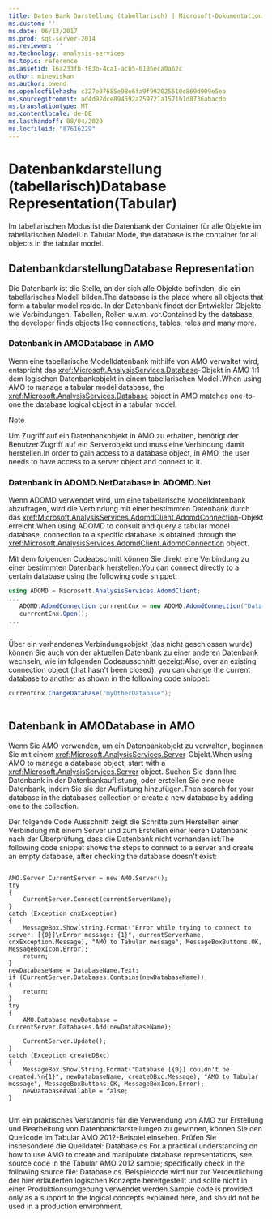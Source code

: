 ```yaml
---
title: Daten Bank Darstellung (tabellarisch) | Microsoft-Dokumentation
ms.custom: ''
ms.date: 06/13/2017
ms.prod: sql-server-2014
ms.reviewer: ''
ms.technology: analysis-services
ms.topic: reference
ms.assetid: 16a233fb-f83b-4ca1-acb5-6186eca0a62c
author: minewiskan
ms.author: owend
ms.openlocfilehash: c327e07685e98e6fa9f992025510e869d909e5ea
ms.sourcegitcommit: ad4d92dce894592a259721a1571b1d8736abacdb
ms.translationtype: MT
ms.contentlocale: de-DE
ms.lasthandoff: 08/04/2020
ms.locfileid: "87616229"
---
```

# <a name="database-representationtabular"></a><span data-ttu-id="1752c-102">Datenbankdarstellung (tabellarisch)</span><span class="sxs-lookup"><span data-stu-id="1752c-102">Database Representation(Tabular)</span></span>
  <span data-ttu-id="1752c-103">Im tabellarischen Modus ist die Datenbank der Container für alle Objekte im tabellarischen Modell.</span><span class="sxs-lookup"><span data-stu-id="1752c-103">In Tabular Mode, the database is the container for all objects in the tabular model.</span></span>  
  
## <a name="database-representation"></a><span data-ttu-id="1752c-104">Datenbankdarstellung</span><span class="sxs-lookup"><span data-stu-id="1752c-104">Database Representation</span></span>  
 <span data-ttu-id="1752c-105">Die Datenbank ist die Stelle, an der sich alle Objekte befinden, die ein tabellarisches Modell bilden.</span><span class="sxs-lookup"><span data-stu-id="1752c-105">The database is the place where all objects that form a tabular model reside.</span></span> <span data-ttu-id="1752c-106">In der Datenbank findet der Entwickler Objekte wie Verbindungen, Tabellen, Rollen u.v.m. vor.</span><span class="sxs-lookup"><span data-stu-id="1752c-106">Contained by the database, the developer finds objects like connections, tables, roles and many more.</span></span>  
  
### <a name="database-in-amo"></a><span data-ttu-id="1752c-107">Datenbank in AMO</span><span class="sxs-lookup"><span data-stu-id="1752c-107">Database in AMO</span></span>  
 <span data-ttu-id="1752c-108">Wenn eine tabellarische Modelldatenbank mithilfe von AMO verwaltet wird, entspricht das <xref:Microsoft.AnalysisServices.Database>-Objekt in AMO 1:1 dem logischen Datenbankobjekt in einem tabellarischen Modell.</span><span class="sxs-lookup"><span data-stu-id="1752c-108">When using AMO to manage a tabular model database, the <xref:Microsoft.AnalysisServices.Database> object in AMO matches one-to-one the database logical object in a tabular model.</span></span>  
  
> [!NOTE]  
>  <span data-ttu-id="1752c-109">Um Zugriff auf ein Datenbankobjekt in AMO zu erhalten, benötigt der Benutzer Zugriff auf ein Serverobjekt und muss eine Verbindung damit herstellen.</span><span class="sxs-lookup"><span data-stu-id="1752c-109">In order to gain access to a database object, in AMO, the user needs to have access to a server object and connect to it.</span></span>  
  
### <a name="database-in-adomdnet"></a><span data-ttu-id="1752c-110">Datenbank in ADOMD.Net</span><span class="sxs-lookup"><span data-stu-id="1752c-110">Database in ADOMD.Net</span></span>  
 <span data-ttu-id="1752c-111">Wenn ADOMD verwendet wird, um eine tabellarische Modelldatenbank abzufragen, wird die Verbindung mit einer bestimmten Datenbank durch das <xref:Microsoft.AnalysisServices.AdomdClient.AdomdConnection>-Objekt erreicht.</span><span class="sxs-lookup"><span data-stu-id="1752c-111">When using ADOMD to consult and query a tabular model database, connection to a specific database is obtained through the <xref:Microsoft.AnalysisServices.AdomdClient.AdomdConnection> object.</span></span>  
  
 <span data-ttu-id="1752c-112">Mit dem folgenden Codeabschnitt können Sie direkt eine Verbindung zu einer bestimmten Datenbank herstellen:</span><span class="sxs-lookup"><span data-stu-id="1752c-112">You can connect directly to a certain database using the following code snippet:</span></span>  
  
```csharp  
using ADOMD = Microsoft.AnalysisServices.AdomdClient;  
...  
   ADOMD.AdomdConnection currrentCnx = new ADOMD.AdomdConnection("Data Source=<<server\instance>>;Catalog=<<database>>");  
   currrentCnx.Open();  
...  
  
```  
  
 <span data-ttu-id="1752c-113">Über ein vorhandenes Verbindungsobjekt (das nicht geschlossen wurde) können Sie auch von der aktuellen Datenbank zu einer anderen Datenbank wechseln, wie im folgenden Codeausschnitt gezeigt:</span><span class="sxs-lookup"><span data-stu-id="1752c-113">Also, over an existing connection object (that hasn't been closed), you can change the current database to another as shown in the following code snippet:</span></span>  
  
```csharp  
currentCnx.ChangeDatabase("myOtherDatabase");  
  
```  
  
## <a name="database-in-amo"></a><span data-ttu-id="1752c-114">Datenbank in AMO</span><span class="sxs-lookup"><span data-stu-id="1752c-114">Database in AMO</span></span>  
 <span data-ttu-id="1752c-115">Wenn Sie AMO verwenden, um ein Datenbankobjekt zu verwalten, beginnen Sie mit einem <xref:Microsoft.AnalysisServices.Server>-Objekt.</span><span class="sxs-lookup"><span data-stu-id="1752c-115">When using AMO to manage a database object, start with a <xref:Microsoft.AnalysisServices.Server> object.</span></span> <span data-ttu-id="1752c-116">Suchen Sie dann Ihre Datenbank in der Datenbankauflistung, oder erstellen Sie eine neue Datenbank, indem Sie sie der Auflistung hinzufügen.</span><span class="sxs-lookup"><span data-stu-id="1752c-116">Then search for your database in the databases collection or create a new database by adding one to the collection.</span></span>  
  
 <span data-ttu-id="1752c-117">Der folgende Code Ausschnitt zeigt die Schritte zum Herstellen einer Verbindung mit einem Server und zum Erstellen einer leeren Datenbank nach der Überprüfung, dass die Datenbank nicht vorhanden ist:</span><span class="sxs-lookup"><span data-stu-id="1752c-117">The following code snippet shows the steps to connect to a server and create an empty database, after checking the database doesn't exist:</span></span>  
  
```  
  
AMO.Server CurrentServer = new AMO.Server();  
try  
{  
    CurrentServer.Connect(currentServerName);  
}  
catch (Exception cnxException)  
{  
    MessageBox.Show(string.Format("Error while trying to connect to server: [{0}]\nError message: {1}", currentServerName, cnxException.Message), "AMO to Tabular message", MessageBoxButtons.OK, MessageBoxIcon.Error);  
    return;  
}  
newDatabaseName = DatabaseName.Text;  
if (CurrentServer.Databases.Contains(newDatabaseName))  
{  
    return;  
}  
try  
{  
    AMO.Database newDatabase = CurrentServer.Databases.Add(newDatabaseName);  
  
    CurrentServer.Update();  
}  
catch (Exception createDBxc)  
{  
    MessageBox.Show(String.Format("Database [{0}] couldn't be created.\n{1}", newDatabaseName, createDBxc.Message), "AMO to Tabular message", MessageBoxButtons.OK, MessageBoxIcon.Error);  
    newDatabaseAvailable = false;  
}  
  
```  
  
 <span data-ttu-id="1752c-118">Um ein praktisches Verständnis für die Verwendung von AMO zur Erstellung und Bearbeitung von Datenbankdarstellungen zu gewinnen, können Sie den Quellcode im Tabular AMO 2012-Beispiel einsehen. Prüfen Sie insbesondere die Quelldatei: Database.cs.</span><span class="sxs-lookup"><span data-stu-id="1752c-118">For a practical understanding on how to use AMO to create and manipulate database representations, see source code in the Tabular AMO 2012 sample; specifically check in the following source file: Database.cs.</span></span> <span data-ttu-id="1752c-119">Beispielcode wird nur zur Verdeutlichung der hier erläuterten logischen Konzepte bereitgestellt und sollte nicht in einer Produktionsumgebung verwendet werden.</span><span class="sxs-lookup"><span data-stu-id="1752c-119">Sample code is provided only as a support to the logical concepts explained here, and should not be used in a production environment.</span></span>  
  
  
